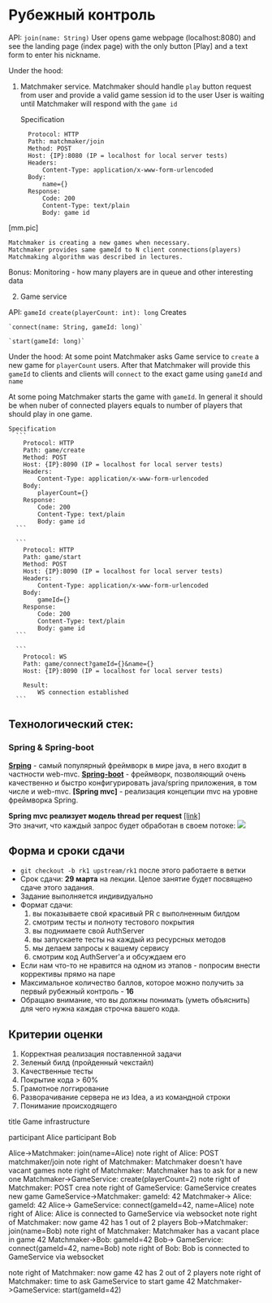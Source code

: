 # Рубежный контроль

API:
    `join(name: String)`
	User opens game webpage (localhost:8080) and see the landing page (index page)
	with the only button [Play] and a text form to enter his nickname.



Under the hood:
1. Matchmaker service.
	Matchmaker should handle `play` button request from user and provide a valid game session id to the user
	User is waiting until Matchmaker will respond with the `game id`  

	Specification  
	  ```
	    Protocol: HTTP
	    Path: matchmaker/join
	    Method: POST
	    Host: {IP}:8080 (IP = localhost for local server tests)
	    Headers:
	        Content-Type: application/x-www-form-urlencoded
	    Body:
	        name={}
	    Response: 
	        Code: 200
	        Сontent-Type: text/plain
	        Body: game id
	  ```

  [mm.pic]

	Matchmaker is creating a new games when necessary.
	Matchmaker provides same gameId to N client connections(players) 
	Matchmaking algorithm was described in lectures.

Bonus: 
	Monitoring - how many players are in queue and other interesting data 

2. Game service

API:
	`gameId create(playerCount: int): long`
	Creates 
	
	`connect(name: String, gameId: long)`

	`start(gameId: long)`

Under the hood:
At some point Matchmaker asks Game service to `create` a new game for `playerCount` users.
After that Matchmaker will provide this `gameId` to clients and clients will
`connect` to the exact game using `gameId` and `name`

At some poing Matchmaker starts the game with `gameId`.
In general it should be when nuber of connected players equals to number of players that should play in one game.

	Specification  
	  ```
	    Protocol: HTTP
	    Path: game/create
	    Method: POST
	    Host: {IP}:8090 (IP = localhost for local server tests)
	    Headers:
	        Content-Type: application/x-www-form-urlencoded
	    Body:
	        playerCount={}
	    Response: 
	        Code: 200
	        Сontent-Type: text/plain
	        Body: game id
	  ```

	  ```
	    Protocol: HTTP
	    Path: game/start
	    Method: POST
	    Host: {IP}:8090 (IP = localhost for local server tests)
	    Headers:
	        Content-Type: application/x-www-form-urlencoded
	    Body:
	        gameId={}
	    Response: 
	        Code: 200
	        Сontent-Type: text/plain
	        Body: game id
	  ```

	  ```
	    Protocol: WS
	    Path: game/connect?gameId={}&name={}
	    Host: {IP}:8090 (IP = localhost for local server tests)
	    
	    Result: 
	        WS connection established
	  ```




## Технологический стек:
### Spring & Spring-boot
**[Srping]( @TODO )** - самый популярный фреймворк в мире java, в него входит в частности web-mvc.
**[Spring-boot]( @TODO)** - фреймворк, позволяющий очень качественно и быстро конфигурировать java/spring приложения, 
в том числе и web-mvc.
**[Spring mvc]** - реализация концепции mvc на уровне фреймворка Spring.

**Spring mvc реализует модель thread per request** [[link]](http://stackoverflow.com/questions/15217524/what-is-the-difference-between-thread-per-connection-vs-thread-per-request)  
Это значит, что каждый запрос будет обработан в своем потоке:
![](thread_per_request.jpg)


## Форма и сроки сдачи
- `git checkout -b rk1 upstream/rk1` после этого работаете в ветки
- Срок сдачи: **29 марта** на лекции. Целое занятие будет посвящено сдаче этого задания.
- Задание выполняется индивидуально
- Формат сдачи:
    1. вы показываете свой красивый PR с выполненным билдом
    1. смотрим тесты и полноту тестового покрытия
    1. вы поднимаете свой AuthServer
    1. вы запускаете тесты на каждый из ресурсных методов
    1. мы делаем запросы к вашему сервису 
    1. смотрим код AuthServer'а и обсуждаем его    
- Если нам что-то не нравится на одном из этапов - попросим внести коррективы прямо на паре
- Максимальное количество баллов, которое можно получить за первый рубежный контроль - **16**
- Обращаю внимание, что вы должны понимать (уметь объяснить) для чего нужна каждая строчка вашего кода.

## Критерии оценки
1. Корректная реализация поставленной задачи
1. Зеленый билд (пройденный чекстайл)
1. Качественные тесты
1. Покрытие кода > 60%
1. Грамотное логгирование
1. Разворачивание сервера не из Idea, а из командной строки
1. Понимание происходящего


title Game infrastructure

participant Alice
participant Bob

Alice->Matchmaker: join(name=Alice)
note right of Alice: POST matchmaker/join
note right of Matchmaker: Matchmaker doesn't have vacant games
note right of Matchmaker: Matchmaker has to ask for a new one
Matchmaker->GameService: create(playerCount=2)
note right of Matchmaker: POST crea
note right of GameService: GameService creates new game 
GameService->Matchmaker: gameId: 42
Matchmaker-> Alice: gameId: 42
Alice-> GameService: connect(gameId=42, name=Alice)
note right of Alice: Alice is connected to GameService via websocket 
note right of Matchmaker: now game 42 has 1 out of 2 players
Bob->Matchmaker:  join(name=Bob)
note right of Matchmaker: Matchmaker has a vacant place in game 42 
Matchmaker->Bob: gameId=42
Bob-> GameService: connect(gameId=42, name=Bob)
note right of Bob: Bob is connected to GameService via websocket 

note right of Matchmaker: now game 42 has 2 out of 2 players
note right of Matchmaker: time to ask GameService to start game 42
Matchmaker->GameService: start(gameId=42)

